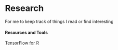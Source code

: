 # Research
For me to keep track of things I read or find interesting

#### Resources and Tools
[TensorFlow for R](https://blog.rstudio.com/2018/02/06/tensorflow-for-r/)
